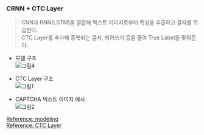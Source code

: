 ### CRNN + CTC Layer
> CNN과 RNN(LSTM)을 결합해 텍스트 이미지로부터 특성을 추출하고 글자를 학습한다.  
> CTC Layer를 추가해 중복되는 글자, 띄어쓰기 등을 줄여 True Label을 맞춰준다.  

- 모델 구조   
![그림4](https://user-images.githubusercontent.com/65157567/86538320-54c8c280-bf30-11ea-8ec0-61869ec1797b.png)  

- CTC Layer 구조  
![그림1](https://user-images.githubusercontent.com/65157567/86538350-8b9ed880-bf30-11ea-8aa6-897adcbd48ba.png)  

- CAPTCHA 텍스트 이미지 예시  
![그림2](https://user-images.githubusercontent.com/65157567/86538351-8d689c00-bf30-11ea-840f-51d82fc34a4e.png)  


[Reference: modeling](https://m.blog.naver.com/PostView.nhn?blogId=sogangori&logNo=221183469708&proxyReferer=https:%2F%2Fwww.google.com%2F)  
[Reference: CTC Layer](https://distill.pub/2017/ctc/)  
